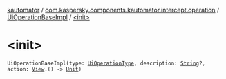 [kautomator](../../index.md) / [com.kaspersky.components.kautomator.intercept.operation](../index.md) / [UiOperationBaseImpl](index.md) / [&lt;init&gt;](./-init-.md)

# &lt;init&gt;

`UiOperationBaseImpl(type: `[`UiOperationType`](../-ui-operation-type/index.md)`, description: `[`String`](https://kotlinlang.org/api/latest/jvm/stdlib/kotlin/-string/index.html)`?, action: `[`View`](index.md#View)`.() -> `[`Unit`](https://kotlinlang.org/api/latest/jvm/stdlib/kotlin/-unit/index.html)`)`